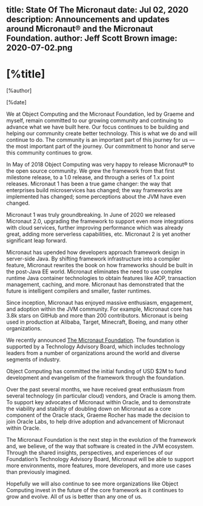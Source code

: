 title: State Of The Micronaut
date: Jul 02, 2020
description: Announcements and updates around Micronaut® and the Micronaut Foundation.
author: Jeff Scott Brown
image: 2020-07-02.png
---

# [%title]

[%author]

[%date]

We at Object Computing and the Micronaut Foundation, led by Graeme and myself, remain committed to our growing community and continuing to advance what we have built here. Our focus continues to be building and helping our community create better technology.  This is what we do and will continue to do. The community is an important part of this journey for us — the most important part of the journey. Our commitment to honor and serve this community continues to grow.

In May of 2018 Object Computing was very happy to release Micronaut® to the open source community.  We grew the framework from that first milestone release, to a 1.0 release, and through a series of 1.x point releases.  Micronaut 1 has been a true game changer: the way that enterprises build microservices has changed; the way frameworks are implemented has changed; some perceptions about the JVM have even changed.

Micronaut 1 was truly groundbreaking.  In June of 2020 we released Micronaut 2.0, upgrading the framework to support even more integrations with cloud services, further improving performance which was already great, adding more serverless capabilities, etc.  Micronaut 2 is yet another significant leap forward.

Micronaut has upended how developers approach framework design in server-side Java. By shifting framework infrastructure into a compiler feature, Micronaut rewrites the book on how frameworks should be built in the post-Java EE world. Micronaut eliminates the need to use complex runtime Java container technologies to obtain features like AOP, transaction management, caching, and more. Micronaut has demonstrated that the future is intelligent compilers and smaller, faster runtimes.

Since inception, Micronaut has enjoyed massive enthusiasm, engagement, and adoption within the JVM community.  For example, Micronaut core has 3.8k stars on GitHub and more than 200 contributors. Micronaut is being used in production at Alibaba, Target, Minecraft, Boeing, and many other organizations.

We recently announced [The Micronaut Foundation](https://objectcomputing.com/news/2020/06/29/micronaut-foundation-established).  The foundation is supported by a Technology Advisory Board, which includes technology leaders from a number of organizations around the world and diverse segments of industry.

Object Computing has committed the initial funding of USD $2M to fund development and evangelism of the framework through the foundation.

Over the past several months, we have received great enthusiasm from several technology (in particular cloud) vendors, and Oracle is among them. To support key advocates of Micronaut within Oracle, and to demonstrate the viability and stability of doubling down on Micronaut as a core component of the Oracle stack, Graeme Rocher has made the decision to join Oracle Labs, to help drive adoption and advancement of Micronaut within Oracle.

The Micronaut Foundation is the next step in the evolution of the framework and, we believe, of the way that software is created in the JVM ecosystem.  Through the shared insights, perspectives, and experiences of our Foundation’s Technology Advisory Board, Micronaut will be able to support more environments, more features, more developers, and more use cases than previously imagined.

Hopefully we will also continue to see more organizations like Object Computing invest in the future of the core framework as it continues to grow and evolve. All of us is better than any one of us.

